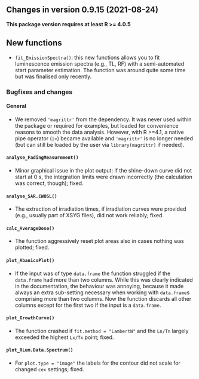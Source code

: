 




<!-- NEWS.md was auto-generated by NEWS.Rmd. Please DO NOT edit by hand!-->

## Changes in version 0.9.15 (2021-08-24)

**This package version requires at least R \>= 4.0.5**

## New functions

-   `fit_EmissionSpectra()`: this new functions allows you to fit
    luminescence emission spectra (e.g., TL, RF) with a semi-automated
    start parameter estimation. The function was around quite some time
    but was finalised only recently.

### Bugfixes and changes

#### General

-   We removed `'magrittr'` from the dependency. It was never used
    within the package or required for examples, but loaded for
    convenience reasons to smooth the data analysis. However, with
    R >=4.1, a native pipe operator (`|>`) became available and
    `'magrittr'` is no longer needed (but can still be loaded by the
    user via `library(magrittr)` if needed).

#### `analyse_FadingMeasurement()`

-   Minor graphical issue in the plot output: if the shine-down curve
    did not start at 0 s, the integration limits were drawn incorrectly
    (the calculation was correct, though); fixed.

#### `analyse_SAR.CWOSL()`

-   The extraction of irradiation times, if irradiation curves were
    provided (e.g., usually part of XSYG files), did not work reliably;
    fixed.

#### `calc_AverageDose()`

-   The function aggressively reset plot areas also in cases nothing was
    plotted; fixed.

#### `plot_AbanicoPlot()`

-   If the input was of type `data.frame` the function struggled if the
    `data.frame` had more than two columns. While this was clearly
    indicated in the documentation, the behaviour was annoying, because
    it made always an extra sub-setting necessary when working with
    `data.frame`s comprising more than two columns. Now the function
    discards all other columns except for the first two if the input is
    a `data.frame`.

#### `plot_GrowthCurve()`

-   The function crashed if `fit.method = "LambertW"` and the `Ln/Tn`
    largely exceeded the highest `Lx/Tx` point; fixed.

#### `plot_RLum.Data.Spectrum()`

-   For `plot.type = "image"` the labels for the contour did not scale
    for changed `cex` settings; fixed.
